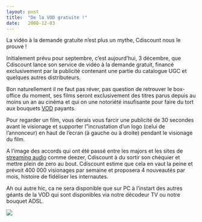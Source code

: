 ```yaml
---
layout:	post
title:	"De la VOD gratuite !"
date:	2008-12-03
---
```


  La vidéo à la demande gratuite n’est plus un mythe, Cdiscount nous le prouve !

Initialement prévu pour septembre, c’est aujourd’hui, 3 décembre, que Cdiscount lance son service de vidéo à la demande gratuit, financé exclusivement par la publicité contenant une partie du catalogue UGC et quelques autres distributeurs.

Bon naturellement il ne faut pas réver, pas question de retrouver le box-office du moment, ses films seront exclusivement des titres parus depuis au moins un an au cinéma et qui on une notoriété insufisante pour faire du tort aux bouquets [VOD](http://en.wikipedia.org/wiki/Video_on_demand "Video on demand") payants.

Pour regarder un film, vous derais vous farcir une publicité de 30 secondes avant le visionage et supporter l”incrustation d’un logo (celui de l’annonceur) en haut de l’ecran (à gauche ou à droite) pendant le visionage du film.

A l’image des accords qui ont été passé entre les majors et les sites de [streaming audio](http://en.wikipedia.org/wiki/Streaming_media "Streaming media") comme deezer, Cdiscount à du sortir son chéquier et mettre plein de zero au bout. Cdiscount estime que cela en vaut la peine et prévoit 400 000 visionages par semaine et proposera 4 nouveautés par mois, histoire de fidéliser les internautes.

Ah oui autre hic, ca ne sera disponible que sur PC à l’instart des autres géants de la VOD qui sont disponibles via notre décodeur TV ou notre bouquet ADSL.

![](/img/0*q_TPTqKXaKGOo70F.)  